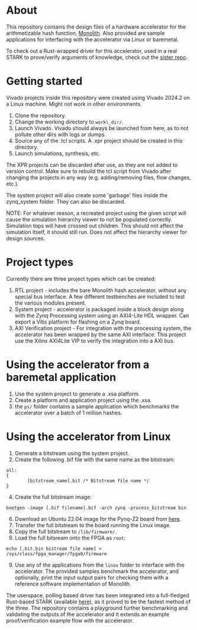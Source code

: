 # About
This repository contains the design files of a hardware accelerator for the arithmetizable hash function, [Monolith](https://eprint.iacr.org/2023/1025).
Also provided are sample applications for interfacing with the accelerator via Linux or baremetal.

To check out a Rust-wrapped driver for this accelerator, used in a real STARK to prove/verify arguments of knowledge, check out the [sister repo](https://github.com/BitsByToader/Plonky3/).

# Getting started
Vivado projects inside this repository were created using Vivado 2024.2 on a Linux machine. Might not work in other environments.

1. Clone the repository.
2. Change the working directory to `work\_dir/`.
3. Launch Vivado. Vivado should always be launched from here, as to not pollute other dirs with logs or dumps.
4. Source any of the .tcl scripts. A .xpr project should be created in this directory.
5. Launch simulations, synthesis, etc.

The XPR projects can be discarded after use, as they are not added to version control.
Make sure to rebuild the tcl script from Vivado after changing the projects in any way (e.g. adding/removing files, flow changes, etc.).

The system project will also create some 'garbage' files inside the zynq_system folder. They can also be discarded.

NOTE: For whatever reason, a recreated project using the given script will cause the simulation hierarchy viewer to not be populated correctly. Simulation tops will have crossed out children. This should not affect the simulation itself, it should still run. Does not affect the hierarchy viewer for design sources.

# Project types
Currently there are three project types which can be created:
1. RTL project - includes the bare Monolith hash accelerator, without any special bus interface. A few different testbenches are included to test the various modules present.
2. System project - accelerator is packaged inside a block design along with the Zynq Processing system using an AXI4-Lite HDL wrapper. Can export a Vitis platform for flashing on a Zynq board.
3. AXI Verification project - For integration with the processing system, the accelerator has been wrapped by the same AXI interface. This project use the Xilinx AXI4Lite VIP to verify the integration into a AXI bus.

# Using the accelerator from a baremetal application
1. Use the system project to generate a .xsa platform.
2. Create a platform and application project using the .xsa.
3. the `ps/` folder contains a sample application which benchmarks the accelerator over a batch of 1 million hashes.

# Using the accelerator from Linux
1. Generate a bitstream using the system project.
2. Create the following .bif file with the same name as the bitstream:

```
all:
{
        [bitstream_name].bit /* Bitstream file name */
}
```
4. Create the full bitstream image:

```
bootgen -image [.bif filename].bif -arch zynq -process_bitstream bin
```

6. Download an Ubuntu 22.04 image for the Pynq-Z2 board from [here](https://www.tulembedded.com/FPGA/ProductsPYNQ-Z2.html).
7. Transfer the full bitstream to the board running the Linux image.
8. Copy the full bitstream to `/lib/firmware/`.
9. Load the full bitsream onto the FPGA as `root`:

```
echo [.bit.bin bistream file name] > /sys/class/fpga_manager/fpga0/firmware
```

9.  Use any of the applications from the `linux` folder to interface with the accelerator. The provided samples benchmark the accelerator, and optionally, print the input output pairs for checking them with a reference software implementation of Monolith.

The userspace, polling based driver has been integrated into a full-fledged Rust-based STARK (available [here](https://github.com/BitsByToader/Plonky3)), as it proved to be the fastest method of the three.
The repository contains a playground further benchmarking and validating the outputs of the accelerator and it extends an example proof/verification example flow with the accelerator.
